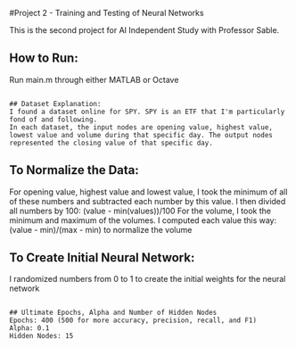 #Project 2 - Training and Testing of Neural Networks

This is the second project for AI Independent Study with Professor Sable. 

## How to Run:
Run main.m through either MATLAB or Octave

```

## Dataset Explanation:
I found a dataset online for SPY. SPY is an ETF that I'm particularly fond of and following. 
In each dataset, the input nodes are opening value, highest value, lowest value and volume during that specific day. The output nodes represented the closing value of that specific day. 

```

## To Normalize the Data:
For opening value, highest value and lowest value, I took the minimum of all of these numbers and subtracted each number by this value. I then divided all numbers by 100: (value - min(values))/100
For the volume, I took the minimum and maximum of the volumes. I computed each value this way: (value - min)/(max - min) to normalize the volume 

## To Create Initial Neural Network:
I randomized numbers from 0 to 1 to create the initial weights for the neural network 

```

## Ultimate Epochs, Alpha and Number of Hidden Nodes
Epochs: 400 (500 for more accuracy, precision, recall, and F1)
Alpha: 0.1
Hidden Nodes: 15

